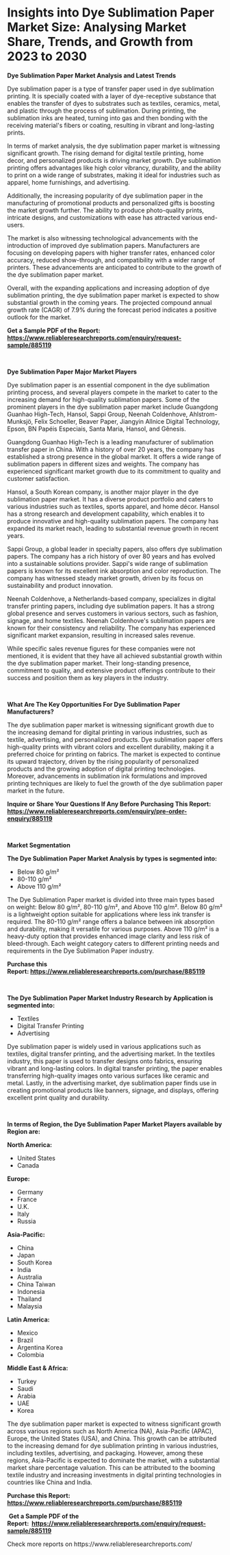 <p><h1>Insights into Dye Sublimation Paper Market Size: Analysing Market Share, Trends, and Growth from 2023 to 2030</h1></p><p><strong>Dye Sublimation Paper Market Analysis and Latest Trends</strong></p>
<p><p>Dye sublimation paper is a type of transfer paper used in dye sublimation printing. It is specially coated with a layer of dye-receptive substance that enables the transfer of dyes to substrates such as textiles, ceramics, metal, and plastic through the process of sublimation. During printing, the sublimation inks are heated, turning into gas and then bonding with the receiving material's fibers or coating, resulting in vibrant and long-lasting prints.</p><p>In terms of market analysis, the dye sublimation paper market is witnessing significant growth. The rising demand for digital textile printing, home decor, and personalized products is driving market growth. Dye sublimation printing offers advantages like high color vibrancy, durability, and the ability to print on a wide range of substrates, making it ideal for industries such as apparel, home furnishings, and advertising.</p><p>Additionally, the increasing popularity of dye sublimation paper in the manufacturing of promotional products and personalized gifts is boosting the market growth further. The ability to produce photo-quality prints, intricate designs, and customizations with ease has attracted various end-users.</p><p>The market is also witnessing technological advancements with the introduction of improved dye sublimation papers. Manufacturers are focusing on developing papers with higher transfer rates, enhanced color accuracy, reduced show-through, and compatibility with a wider range of printers. These advancements are anticipated to contribute to the growth of the dye sublimation paper market.</p><p>Overall, with the expanding applications and increasing adoption of dye sublimation printing, the dye sublimation paper market is expected to show substantial growth in the coming years. The projected compound annual growth rate (CAGR) of 7.9% during the forecast period indicates a positive outlook for the market.</p></p>
<p><strong>Get a Sample PDF of the Report:&nbsp; <a href="https://www.reliableresearchreports.com/enquiry/request-sample/885119">https://www.reliableresearchreports.com/enquiry/request-sample/885119</a></strong></p>
<p>&nbsp;</p>
<p><strong>Dye Sublimation Paper Major Market Players</strong></p>
<p><p>Dye sublimation paper is an essential component in the dye sublimation printing process, and several players compete in the market to cater to the increasing demand for high-quality sublimation papers. Some of the prominent players in the dye sublimation paper market include Guangdong Guanhao High-Tech, Hansol, Sappi Group, Neenah Coldenhove, Ahlstrom-Munksjö, Felix Schoeller, Beaver Paper, Jiangyin Allnice Digital Technology, Epson, BN Papéis Especiais, Santa Maria, Hansol, and Gênesis.</p><p>Guangdong Guanhao High-Tech is a leading manufacturer of sublimation transfer paper in China. With a history of over 20 years, the company has established a strong presence in the global market. It offers a wide range of sublimation papers in different sizes and weights. The company has experienced significant market growth due to its commitment to quality and customer satisfaction.</p><p>Hansol, a South Korean company, is another major player in the dye sublimation paper market. It has a diverse product portfolio and caters to various industries such as textiles, sports apparel, and home décor. Hansol has a strong research and development capability, which enables it to produce innovative and high-quality sublimation papers. The company has expanded its market reach, leading to substantial revenue growth in recent years.</p><p>Sappi Group, a global leader in specialty papers, also offers dye sublimation papers. The company has a rich history of over 80 years and has evolved into a sustainable solutions provider. Sappi's wide range of sublimation papers is known for its excellent ink absorption and color reproduction. The company has witnessed steady market growth, driven by its focus on sustainability and product innovation.</p><p>Neenah Coldenhove, a Netherlands-based company, specializes in digital transfer printing papers, including dye sublimation papers. It has a strong global presence and serves customers in various sectors, such as fashion, signage, and home textiles. Neenah Coldenhove's sublimation papers are known for their consistency and reliability. The company has experienced significant market expansion, resulting in increased sales revenue.</p><p>While specific sales revenue figures for these companies were not mentioned, it is evident that they have all achieved substantial growth within the dye sublimation paper market. Their long-standing presence, commitment to quality, and extensive product offerings contribute to their success and position them as key players in the industry.</p></p>
<p>&nbsp;</p>
<p><strong>What Are The Key Opportunities For Dye Sublimation Paper Manufacturers?</strong></p>
<p><p>The dye sublimation paper market is witnessing significant growth due to the increasing demand for digital printing in various industries, such as textile, advertising, and personalized products. Dye sublimation paper offers high-quality prints with vibrant colors and excellent durability, making it a preferred choice for printing on fabrics. The market is expected to continue its upward trajectory, driven by the rising popularity of personalized products and the growing adoption of digital printing technologies. Moreover, advancements in sublimation ink formulations and improved printing techniques are likely to fuel the growth of the dye sublimation paper market in the future.</p></p>
<p><strong>Inquire or Share Your Questions If Any Before Purchasing This Report: <a href="https://www.reliableresearchreports.com/enquiry/pre-order-enquiry/885119">https://www.reliableresearchreports.com/enquiry/pre-order-enquiry/885119</a></strong></p>
<p>&nbsp;</p>
<p><strong>Market Segmentation</strong></p>
<p><strong>The Dye Sublimation Paper Market Analysis by types is segmented into:</strong></p>
<p><ul><li>Below 80 g/m²</li><li>80-110 g/m²</li><li>Above 110 g/m²</li></ul></p>
<p><p>The Dye Sublimation Paper market is divided into three main types based on weight: Below 80 g/m², 80-110 g/m², and Above 110 g/m². Below 80 g/m² is a lightweight option suitable for applications where less ink transfer is required. The 80-110 g/m² range offers a balance between ink absorption and durability, making it versatile for various purposes. Above 110 g/m² is a heavy-duty option that provides enhanced image clarity and less risk of bleed-through. Each weight category caters to different printing needs and requirements in the Dye Sublimation Paper industry.</p></p>
<p><strong>Purchase this Report:&nbsp;<a href="https://www.reliableresearchreports.com/purchase/885119">https://www.reliableresearchreports.com/purchase/885119</a></strong></p>
<p>&nbsp;</p>
<p><strong>The Dye Sublimation Paper Market Industry Research by Application is segmented into:</strong></p>
<p><ul><li>Textiles</li><li>Digital Transfer Printing</li><li>Advertising</li></ul></p>
<p><p>Dye sublimation paper is widely used in various applications such as textiles, digital transfer printing, and the advertising market. In the textiles industry, this paper is used to transfer designs onto fabrics, ensuring vibrant and long-lasting colors. In digital transfer printing, the paper enables transferring high-quality images onto various surfaces like ceramic and metal. Lastly, in the advertising market, dye sublimation paper finds use in creating promotional products like banners, signage, and displays, offering excellent print quality and durability.</p></p>
<p>&nbsp;</p>
<p><strong>In terms of Region, the Dye Sublimation Paper Market Players available by Region are:</strong></p>
<p>
    <p> <strong> North America: </strong>
        <ul>
            <li>United States</li>
            <li>Canada</li>
        </ul>
        </p> 
    <p> <strong> Europe: </strong>
        <ul>
            <li>Germany</li>
            <li>France</li>
            <li>U.K.</li>
            <li>Italy</li>
            <li>Russia</li>
        </ul>
        </p> 
    <p> <strong> Asia-Pacific: </strong>
        <ul>
            <li>China</li>
            <li>Japan</li>
            <li>South Korea</li>
            <li>India</li>
            <li>Australia</li>
            <li>China Taiwan</li>
            <li>Indonesia</li>
            <li>Thailand</li>
            <li>Malaysia</li>
        </ul>
        </p> 
    <p> <strong> Latin America: </strong>
        <ul>
            <li>Mexico</li>
            <li>Brazil</li>
            <li>Argentina Korea</li>
            <li>Colombia</li>
        </ul>
        </p> 
    <p> <strong> Middle East & Africa: </strong>
        <ul>
            <li>Turkey</li>
            <li>Saudi</li>
            <li>Arabia</li>
            <li>UAE</li>
            <li>Korea</li>
        </ul>
    </p>
    </p>
<p><p>The dye sublimation paper market is expected to witness significant growth across various regions such as North America (NA), Asia-Pacific (APAC), Europe, the United States (USA), and China. This growth can be attributed to the increasing demand for dye sublimation printing in various industries, including textiles, advertising, and packaging. However, among these regions, Asia-Pacific is expected to dominate the market, with a substantial market share percentage valuation. This can be attributed to the booming textile industry and increasing investments in digital printing technologies in countries like China and India.</p></p>
<p><strong>Purchase this Report: <a href="https://www.reliableresearchreports.com/purchase/885119">https://www.reliableresearchreports.com/purchase/885119</a></strong></p>
<p>&nbsp;<strong>Get a Sample PDF of the Report:&nbsp;&nbsp;<a href="https://www.reliableresearchreports.com/enquiry/request-sample/885119">https://www.reliableresearchreports.com/enquiry/request-sample/885119</a></strong></p>
<p><strong></strong></p>
<p>Check more reports on https://www.reliableresearchreports.com/</p>